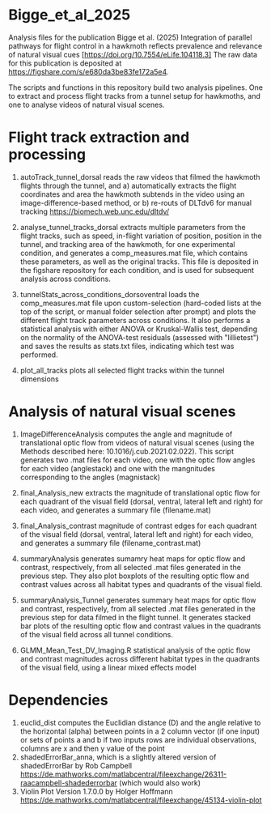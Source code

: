 # Bigge_et_al_2025
Analysis files for the publication Bigge et al. (2025) Integration of parallel pathways for flight control in a hawkmoth reflects prevalence and relevance of natural visual cues [https://doi.org/10.7554/eLife.104118.3]
The raw data for this publication is deposited at https://figshare.com/s/e680da3be83fe172a5e4.

The scripts and functions in this repository build two analysis pipelines. One to extract and process flight tracks from a tunnel setup for hawkmoths, and one to analyse videos of natural visual scenes.  

# Flight track extraction and processing
1) autoTrack_tunnel_dorsal reads the raw videos that filmed the hawkmoth flights through the tunnel, and a) automatically extracts the flight coordinates and area the hawkmoth subtends in the video using an image-difference-based method, or b) re-routs of DLTdv6 for manual tracking https://biomech.web.unc.edu/dltdv/

2) analyse_tunnel_tracks_dorsal extracts multiple parameters from the flight tracks, such as speed, in-flight variation of position, position in the tunnel, and tracking area of the hawkmoth, for one experimental condition, and generates a comp_measures.mat file, which contains these parameters, as well as the original tracks. This file is deposited in the figshare repository for each condition, and is used for subsequent analysis across conditions.

3) tunnelStats_across_conditions_dorsoventral loads the comp_measures.mat file upon custom-selection (hard-coded lists at the top of the script, or manual folder selection after prompt) and plots the different flight track parameters across conditions. It also performs a statistical analysis with either ANOVA or Kruskal-Wallis test, depending on the normality of the ANOVA-test residuals (assessed with "lillietest") and saves the results as stats.txt files, indicating which test was performed.

4) plot_all_tracks plots all selected flight tracks within the tunnel dimensions


# Analysis of natural visual scenes

1) ImageDifferenceAnalysis computes the angle and magnitude of translational optic flow from videos of natural visual scenes (using the Methods described here: 10.1016/j.cub.2021.02.022). This script generates two .mat files for each video, one with the optic flow angles for each video (anglestack) and one with the mangnitudes corresponding to the angles (magnistack)

2) final_Analysis_new extracts the magnitude of translational optic flow for each quadrant of the visual field (dorsal, ventral, lateral left and right) for each video, and generates a summary file (filename.mat)
3) final_Analysis_contrast magnitude of contrast edges for each quadrant of the visual field (dorsal, ventral, lateral left and right) for each video, and generates a summary file (filename_contrast.mat)

4) summaryAnalysis generates sumamry heat maps for optic flow and contrast, respectively, from all selected .mat files generated in the previous step. They also plot boxplots of the resulting optic flow and contrast values across all habitat types and quadrants of the visual field. 

5) summaryAnalysis_Tunnel generates summary heat maps for optic flow and contrast, respectively, from all selected .mat files generated in the previous step for data filmed in the flight tunnel. It generates stacked bar plots of the resulting optic flow and contrast values in the quadrants of the visual field across all tunnel conditions.

6) GLMM_Mean_Test_DV_Imaging.R statistical analysis of the optic flow and contrast magnitudes across different habitat types in the quadrants of the visual field, using a linear mixed effects model


# Dependencies 
1) euclid_dist computes the Euclidian distance (D) and the angle relative to the horizontal (alpha) between points in a 2 column vector (if one input) or sets of points a and b if two inputs rows are individual observations, columns are x and then y value of the point
2) shadedErrorBar_anna, which is a slightly altered version of shadedErrorBar by Rob Campbell https://de.mathworks.com/matlabcentral/fileexchange/26311-raacampbell-shadederrorbar (which would also work)
5) Violin Plot Version 1.7.0.0 by Holger Hoffmann https://de.mathworks.com/matlabcentral/fileexchange/45134-violin-plot

